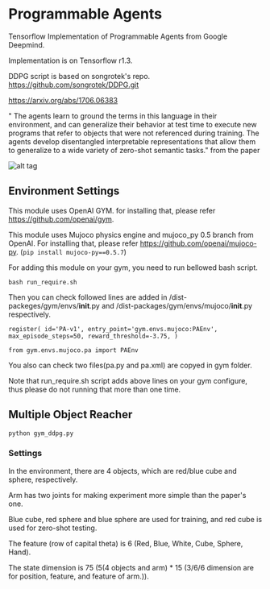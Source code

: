 Programmable Agents
====================

Tensorflow Implementation of Programmable Agents from Google Deepmind.

Implementation is on Tensorflow r1.3.

DDPG script is based on songrotek's repo. https://github.com/songrotek/DDPG.git

https://arxiv.org/abs/1706.06383

" The agents learn to ground the terms in this language in their environment,
and can generalize their behavior at test time to execute new programs that refer to
objects that were not referenced during training. The agents develop disentangled
interpretable representations that allow them to generalize to a wide variety of
zero-shot semantic tasks." from the paper

![alt tag](https://github.com/jaesik817/programmable-agents_tensorflow/blob/master/figures/pa.PNG)

Environment Settings
-----------------

This module uses OpenAI GYM. for installing that, please refer https://github.com/openai/gym.

This module uses Mujoco physics engine and mujoco_py 0.5 branch from OpenAI. For installing that, please refer https://github.com/openai/mujoco-py.
(`pip install mujoco-py==0.5.7`)

For adding this module on your gym, you need to run bellowed bash script.

`
bash run_require.sh
`

Then you can check followed lines are added in <python path>/dist-packeges/gym/envs/__init__.py and <python path>/dist-packages/gym/envs/mujoco/__init__.py respectively.

`
register(
    id='PA-v1',
    entry_point='gym.envs.mujoco:PAEnv',
    max_episode_steps=50,
    reward_threshold=-3.75,
)
`

`
from gym.envs.mujoco.pa import PAEnv
`

You also can check two files(pa.py and pa.xml) are copyed in gym folder.

Note that run_require.sh script adds above lines on your gym configure, thus please do not running that more than one time. 

 Multiple Object Reacher
-----------------

`
python gym_ddpg.py
`

### Settings
In the environment, there are 4 objects, which are red/blue cube and sphere, respectively.

Arm has two joints for making experiment more simple than the paper's one.

Blue cube, red sphere and blue sphere are used for training, and red cube is used for zero-shot testing.

The feature (row of capital theta) is 6 (Red, Blue, White, Cube, Sphere, Hand).

The state dimension is 75 (5(4 objects and arm) * 15 (3/6/6 dimension are for position, feature, and feature of arm.)).

